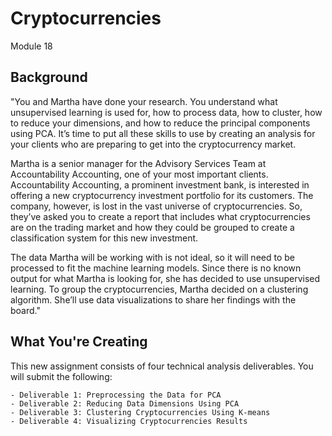 # Cryptocurrencies
Module 18

## Background

"You and Martha have done your research. You understand what unsupervised learning is used for, how to process data, how to cluster, how to reduce your dimensions, and how to reduce the principal components using PCA. It’s time to put all these skills to use by creating an analysis for your clients who are preparing to get into the cryptocurrency market.

Martha is a senior manager for the Advisory Services Team at Accountability Accounting, one of your most important clients. Accountability Accounting, a prominent investment bank, is interested in offering a new cryptocurrency investment portfolio for its customers. The company, however, is lost in the vast universe of cryptocurrencies. So, they’ve asked you to create a report that includes what cryptocurrencies are on the trading market and how they could be grouped to create a classification system for this new investment.

The data Martha will be working with is not ideal, so it will need to be processed to fit the machine learning models. Since there is no known output for what Martha is looking for, she has decided to use unsupervised learning. To group the cryptocurrencies, Martha decided on a clustering algorithm. She’ll use data visualizations to share her findings with the board."

## What You're Creating

This new assignment consists of four technical analysis deliverables. You will submit the following:

    - Deliverable 1: Preprocessing the Data for PCA
    - Deliverable 2: Reducing Data Dimensions Using PCA
    - Deliverable 3: Clustering Cryptocurrencies Using K-means
    - Deliverable 4: Visualizing Cryptocurrencies Results
